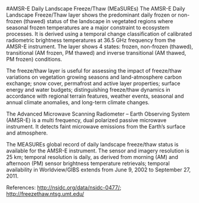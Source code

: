 #AMSR-E Daily Landscape Freeze/Thaw (MEaSUREs)
The AMSR-E Daily Landscape Freeze/Thaw layer shows the predominant daily frozen or non-frozen (thawed) status of the landscape in vegetated regions where seasonal frozen temperatures are a major constraint to ecosystem processes. It is derived using a temporal change classification of calibrated radiometric brightness temperatures at 36.5 GHz frequency from the AMSR-E instrument. The layer shows 4 states: frozen, non-frozen (thawed), transitional (AM frozen, PM thawed) and inverse transitional (AM thawed, PM frozen) conditions.

The freeze/thaw layer is useful for assessing the impact of freeze/thaw variations on vegetation growing seasons and land-atmosphere carbon exchange; snow cover, permafrost and active layer properties; surface energy and water budgets; distinguishing freeze/thaw dynamics in accordance with regional terrain features, weather events, seasonal and annual climate anomalies, and long-term climate changes. 

The Advanced Microwave Scanning Radiometer – Earth Observing System (AMSR-E) is a multi frequency, dual polarized passive microwave instrument. It detects faint microwave emissions from the Earth’s surface and atmosphere. 

The MEASUREs global record of daily landscape freeze/thaw status is available for the AMSR-E instrument. The sensor and imagery resolution is 25 km; temporal resolution is daily, as derived from morning (AM) and afternoon (PM) sensor brightness temperature retrievals; temporal availability in Worldview/GIBS extends from June 9, 2002 to September 27, 2011.

References: <http://nsidc.org/data/nsidc-0477/>; <http://freezethaw.ntsg.umt.edu/>  
